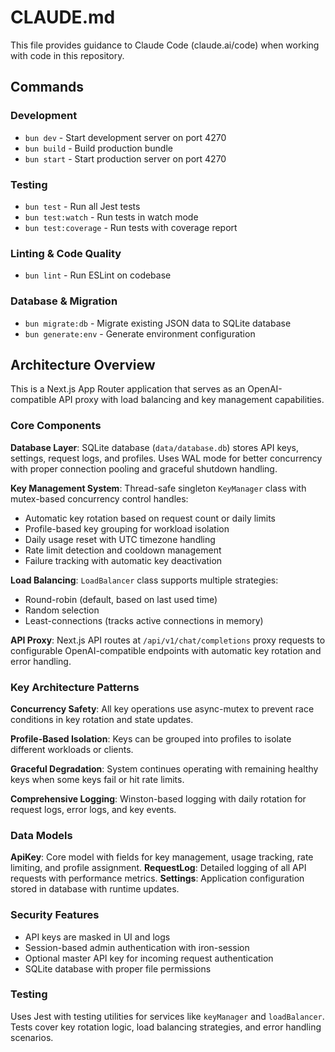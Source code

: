 # CLAUDE.md

This file provides guidance to Claude Code (claude.ai/code) when working with code in this repository.

## Commands

### Development
- `bun dev` - Start development server on port 4270
- `bun build` - Build production bundle
- `bun start` - Start production server on port 4270

### Testing
- `bun test` - Run all Jest tests
- `bun test:watch` - Run tests in watch mode
- `bun test:coverage` - Run tests with coverage report

### Linting & Code Quality
- `bun lint` - Run ESLint on codebase

### Database & Migration
- `bun migrate:db` - Migrate existing JSON data to SQLite database
- `bun generate:env` - Generate environment configuration

## Architecture Overview

This is a Next.js App Router application that serves as an OpenAI-compatible API proxy with load balancing and key management capabilities.

### Core Components

**Database Layer**: SQLite database (`data/database.db`) stores API keys, settings, request logs, and profiles. Uses WAL mode for better concurrency with proper connection pooling and graceful shutdown handling.

**Key Management System**: Thread-safe singleton `KeyManager` class with mutex-based concurrency control handles:
- Automatic key rotation based on request count or daily limits
- Profile-based key grouping for workload isolation
- Daily usage reset with UTC timezone handling
- Rate limit detection and cooldown management
- Failure tracking with automatic key deactivation

**Load Balancing**: `LoadBalancer` class supports multiple strategies:
- Round-robin (default, based on last used time)
- Random selection
- Least-connections (tracks active connections in memory)

**API Proxy**: Next.js API routes at `/api/v1/chat/completions` proxy requests to configurable OpenAI-compatible endpoints with automatic key rotation and error handling.

### Key Architecture Patterns

**Concurrency Safety**: All key operations use async-mutex to prevent race conditions in key rotation and state updates.

**Profile-Based Isolation**: Keys can be grouped into profiles to isolate different workloads or clients.

**Graceful Degradation**: System continues operating with remaining healthy keys when some keys fail or hit rate limits.

**Comprehensive Logging**: Winston-based logging with daily rotation for request logs, error logs, and key events.

### Data Models

**ApiKey**: Core model with fields for key management, usage tracking, rate limiting, and profile assignment.
**RequestLog**: Detailed logging of all API requests with performance metrics.
**Settings**: Application configuration stored in database with runtime updates.

### Security Features

- API keys are masked in UI and logs
- Session-based admin authentication with iron-session
- Optional master API key for incoming request authentication
- SQLite database with proper file permissions

### Testing

Uses Jest with testing utilities for services like `keyManager` and `loadBalancer`. Tests cover key rotation logic, load balancing strategies, and error handling scenarios.